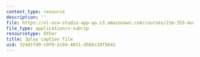 ```yaml
---
content_type: resource
description: ''
file: https://ol-ocw-studio-app-qa.s3.amazonaws.com/courses/21m-355-musical-improvisation-spring-2013/324d1fd9c9f92cbd4031d5bbc24f5641_u9givSC2M8Y.srt
file_type: application/x-subrip
resourcetype: Other
title: 3play caption file
uid: 324d1fd9-c9f9-2cbd-4031-d5bbc24f5641
---
```

